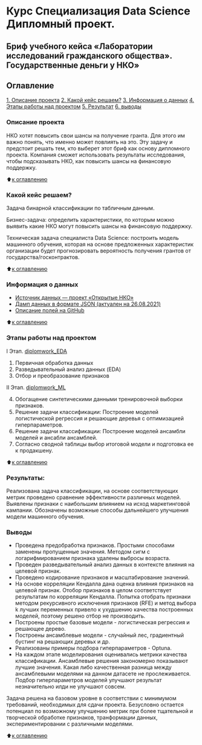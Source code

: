 # Курс Специализация Data Science Дипломный проект. 

## Бриф учебного кейса «Лаборатории исследований гражданского общества». Государственные деньги у НКО»

## Оглавление
[1. Описание проекта](https://github.com/KislyukAnna/sf_data_science/blob/main/DIPLOM/README.md#%D0%BE%D0%BF%D0%B8%D1%81%D0%B0%D0%BD%D0%B8%D0%B5-%D0%BF%D1%80%D0%BE%D0%B5%D0%BA%D1%82%D0%B0)
[2. Какой кейс решаем?](https://github.com/KislyukAnna/sf_data_science/blob/main/DIPLOM/README.md#%D0%BA%D0%B0%D0%BA%D0%BE%D0%B9-%D0%BA%D0%B5%D0%B9%D1%81-%D1%80%D0%B5%D1%88%D0%B0%D0%B5%D0%BC)
[3. Информация о данных](https://github.com/KislyukAnna/sf_data_science/blob/main/DIPLOM/README.md#%D0%B8%D0%BD%D1%84%D0%BE%D1%80%D0%BC%D0%B0%D1%86%D0%B8%D1%8F-%D0%BE-%D0%B4%D0%B0%D0%BD%D0%BD%D1%8B%D1%85)
[4. Этапы работы над проектом](https://github.com/KislyukAnna/sf_data_science/blob/main/DIPLOM/README.md#%D1%8D%D1%82%D0%B0%D0%BF%D1%8B-%D1%80%D0%B0%D0%B1%D0%BE%D1%82%D1%8B-%D0%BD%D0%B0%D0%B4-%D0%BF%D1%80%D0%BE%D0%B5%D0%BA%D1%82%D0%BE%D0%BC)
[5. Результат](https://github.com/KislyukAnna/sf_data_science/blob/main/DIPLOM/README.md#%D1%80%D0%B5%D0%B7%D1%83%D0%BB%D1%8C%D1%82%D0%B0%D1%82%D1%8B)
[6. выводы ](https://github.com/KislyukAnna/sf_data_science/blob/main/DIPLOM/README.md#%D0%B2%D1%8B%D0%B2%D0%BE%D0%B4%D1%8B)


### Описание проекта
НКО хотят повысить свои шансы на получение гранта. Для этого им важно понять, что именно может повлиять на это. Эту задачу и предстоит решать тем, кто выберет этот бриф как основу дипломного проекта. Компания сможет использовать результаты исследования, чтобы подсказывать НКО, как повысить шансы на финансовую поддержку.

:arrow_up:[к оглавлению](https://github.com/KislyukAnna/sf_data_science/blob/main/DIPLOM/README.md#%D0%BE%D0%B3%D0%BB%D0%B0%D0%B2%D0%BB%D0%B5%D0%BD%D0%B8%D0%B5)


### Какой кейс решаем?
Задача бинарной классификации по табличным данным.

Бизнес-задача: определить характеристики, по которым можно выявить какие НКО могут повысить шансы на финансовую поддержку.

Техническая задача специалиста Data Science: построить модель машинного обучения, которая на основе предложенных характеристик организации будет прогнозировать вероятность получения грантов от государства/госконтрактов.

:arrow_up:[к оглавлению](https://github.com/KislyukAnna/sf_data_science/blob/main/DIPLOM/README.md#%D0%BE%D0%B3%D0%BB%D0%B0%D0%B2%D0%BB%D0%B5%D0%BD%D0%B8%D0%B5)

### Информация о данных

- [Источник данных — проект «Открытые НКО»](https://openngo.ru/)
- [Дамп данных в формате JSON (актуален на 26.08.2021)](https://drive.google.com/file/d/1PQweRjt7uX00mWva0_goaj8JLz1tiTLx/view?usp=sharing)
- [Описание полей на GitHub](https://github.com/infoculture/openngo-data-reference/wiki/%D0%A5%D0%B0%D1%80%D0%B0%D0%BA%D1%82%D0%B5%D1%80%D0%B8%D1%81%D1%82%D0%B8%D0%BA%D0%B8-%D0%B8-%D1%80%D0%B0%D1%81%D1%88%D0%B8%D1%84%D1%80%D0%BE%D0%B2%D0%BA%D0%B8-%D0%BE%D1%82%D0%BA%D1%80%D1%8B%D1%82%D1%8B%D1%85-%D0%B4%D0%B0%D0%BD%D0%BD%D1%8B%D1%85)


:arrow_up:[к оглавлению](https://github.com/KislyukAnna/sf_data_science/blob/main/DIPLOM/README.md#%D0%BE%D0%B3%D0%BB%D0%B0%D0%B2%D0%BB%D0%B5%D0%BD%D0%B8%D0%B5)

### Этапы работы над проектом
I Этап. [diplomwork_EDA](https://github.com/KislyukAnna/sf_data_science/blob/main/DIPLOM/diplomwork_EDA.ipynb)

1. Первичная обработка данных
2. Разведывательный анализ данных (EDA)
3. Отбор и преобразование признаков

II Этап. [diplomwork_ML](https://github.com/KislyukAnna/sf_data_science/blob/main/DIPLOM/diplomwork_ML.ipynb)

4. Обогащение синтетическими данными тренировочной выборки признаков.
5. Решение задачи классификации: Построение моделей логистической регрессия и решающие деревья с оптимизацией гиперпараметров.
6. Решение задачи классификации: Построение моделей ансамбли моделей и ансабли ансамблей.
7. Согласно сводной таблицы выбор итоговой модели и подготовка ее к продакшену.

:arrow_up:[к оглавлению](https://github.com/KislyukAnna/sf_data_science/blob/main/DIPLOM/README.md#%D0%BE%D0%B3%D0%BB%D0%B0%D0%B2%D0%BB%D0%B5%D0%BD%D0%B8%D0%B5)

### Результаты:

Реализована задача классификации, на основе соответствующих метрик проведено сравнение эффективности различных моделей. Выявлены признаки с наибольшим влиянием на исход маркетинговой кампании. Обозначены возможные способы дальнейшего улучшения модели машинного обучения.

### Выводы

- Проведена предобработка признаков. Простыми способами заменены пропущенные значения. Методом сигм с логарифмированием признака удалены выбросы возраста.
- Проведен разведывательный анализ данных в контексте влияния на целевой признак.
- Проведено кодирование признаков и масштабирование значений. 
- На основе корреляции Кендалла дана оценка влияния признаков на целевой признак. Отобор признаков в целом соответствует результатам по корреляции Кендалла. Попытка отобрать признаки методом рекурсивного исключения признаков (RFE) и метод выбора k лучших переменных привело к ухудшению качества построенных моделей, поэтому решено отбор не производить.
- Построены простые базовые модели - логистическая регрессия и решающее дерево.
- Построены ансамблевые модели - случайный лес, градиентный бустинг на решающих деревьх и др.
- Реализованы примеры подбора гиперпараметров - Optuna.
- На каждом этапе моделирования оценивались метрики качества классификации. Ансамблевые решения закономерно показывают лучшие значения. Какая либо качественная разница между ансамблевыми моделями на данном датасете не прослеживается. Подбор гиперпараметров моделей улучшают результат незначительно илди не улучшают совсем.

Задача решена на базовом уровне в соответствии с минимумом требований, необходимых для сдачи проекта. Безусловно остается потенциал по возможному улучшению метрик при более тщательной и творческой обработке признаков, транформации данных, экспериментировании с различными моделями.

:arrow_up:[к оглавлению](https://github.com/KislyukAnna/sf_data_science/blob/main/DIPLOM/README.md#%D0%BE%D0%B3%D0%BB%D0%B0%D0%B2%D0%BB%D0%B5%D0%BD%D0%B8%D0%B5)
